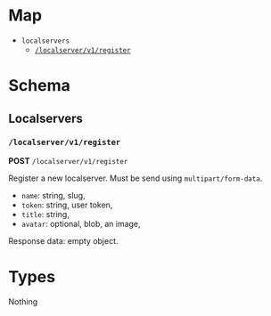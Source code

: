 # Map
- `localservers`
    - [`/localserver/v1/register`](#localserverv1register)

# Schema
## Localservers
### `/localserver/v1/register`
**POST** `/localserver/v1/register`

Register a new localserver. Must be send using `multipart/form-data`.

- `name`: string, slug,
- `token`: string, user token,
- `title`: string,
- `avatar`: optional, blob, an image,

Response data: empty object.
# Types
Nothing